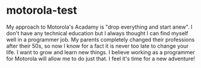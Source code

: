 # motorola-test

My approach to Motorola's Acadamy is "drop everything and start anew". I don't have any technical education but I always thought I can find myself well in a programmer job. My parents completely changed their professions after their 50s, so now I know for a fact it is never too late to change your life. I want to grow and learn new things. I believe working as a programmer for Motorola will allow me to do just that. I feel it's time for a new adventure!
